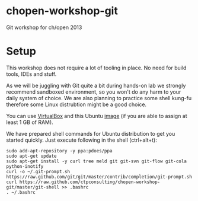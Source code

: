 chopen-workshop-git
===================

Git workshop for ch/open 2013

Setup
===================
This workshop does not require a lot of tooling in place. No need for build tools, IDEs and stuff.

As we will be juggling with Git quite a bit during hands-on lab we strongly recommend sandboxed environment, so you won't do any harm to your daily system of choice.
We are also planning to practice some shell kung-fu therefore some Linux distrubtion might be a good choice.


You can use [VirtualBox](https://www.virtualbox.org/wiki/Downloads) and this Ubuntu [image](sourceforge.net/projects/imagesvm/files/linux/ubuntu/12.04/2/lts/desktop/x64/) (if you are able to assign at least 1 GB of RAM).

We have prepared shell commands for Ubuntu distribution to get you started quickly. Just execute following in the shell (ctrl+alt+t):

```
sudo add-apt-repository -y ppa:pdoes/ppa
sudo apt-get update
sudo apt-get install -y curl tree meld git git-svn git-flow git-cola python-inotify
curl -o ~/.git-prompt.sh https://raw.github.com/git/git/master/contrib/completion/git-prompt.sh
curl https://raw.github.com/ctpconsulting/chopen-workshop-git/master/git-shell >> .bashrc
. ~/.bashrc
```
